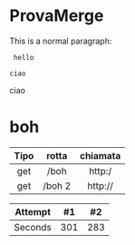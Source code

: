 # ProvaMerge

<p>This is a normal paragraph:</p>

<pre><code> hello 

ciao
</code></pre>
<p> ciao

# boh

| Tipo | rotta  | chiamata  |
| :--: | :----: | :-------: |
| get  | /boh   | http:/    |
| get  | /boh 2 | http://   |

| Attempt | #1  | #2  |
| :-----: | :-: | :-: |
| Seconds | 301 | 283 |
